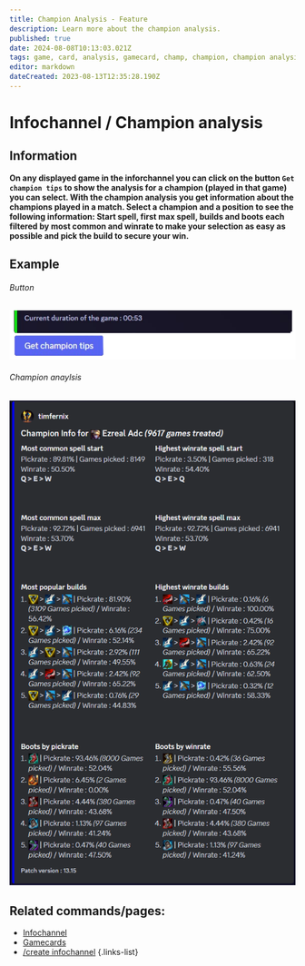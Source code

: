 ```yaml
---
title: Champion Analysis - Feature
description: Learn more about the champion analysis.
published: true
date: 2024-08-08T10:13:03.021Z
tags: game, card, analysis, gamecard, champ, champion, champion analysis
editor: markdown
dateCreated: 2023-08-13T12:35:28.190Z
---
```


# Infochannel / Champion analysis
## Information
**On any displayed game in the inforchannel you can click on the button `Get champion tips` to show the analysis for a champion (played in that game) you can select.
With the champion analysis you get information about the champions played in a match. Select a champion and a position to see the following information: Start spell, first max spell, builds and boots each filtered by most common and winrate to make your selection as easy as possible and pick the build to secure your win.**
## Example
###### Button
![](/en_/en_champion_analysis_bbutton.png)
<br>
###### Champion anaylsis
![](/champion_analysis.png)
<br>

## Related commands/pages:
-   [Infochannel](/en/features/infochannel/)
-   [Gamecards](/en/features/gamecards/)
-   [/create infochannel](/en/commands/infochannel/create)
{.links-list}